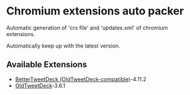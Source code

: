 # Chromium extensions auto packer

Automatic generation of 'crx file' and 'updates.xml' of chromium extensions.

Automatically keep up with the latest version.

## Available Extensions

- [BetterTweetDeck (OldTweetDeck-compatible)](https://github.com/dimdenGD/BetterTweetDeck/)-4.11.2
- [OldTweetDeck](https://github.com/dimdenGD/OldTweetDeck)-3.6.1
